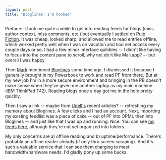 ```yaml
---
layout: post
title: "Bloglines: I'm hooked"
---
```




<p>Preface: it took me quite a while to get into reading feeds for blogs (miss author context, miss comments, etc.) but eventually I settled on <a href="http://freshsqueeze.com/products/pulpfiction/">Pulp Fiction</a>. It was cheap, looked sharp, and allowed me to read entries offline, which worked pretty well when I was on vacation and had net access every couple days or so. I had a few minor interface quibbles -- I didn't like having to focus into the content pane to scroll, why not do it like Mail.app? -- but overall I was happy.

<p>Then <a href="http://mark.denovich.org/">Mark</a> mentioned <a href="http://www.bloglines.com/">Bloglines</a> some time ago. I dismisssed it because I generally brought in my Powerbook to work and read PF from there. But at my new job I'm in a more secure environment and bringing in the PB doesn't make sense when they've given me another laptop as my main machine (IBM ThinkPad T42). Reading blogs once a day got me in the hole pretty quickly.</p>

<p>Then I saw a link -- maybe from <a href="http://www.infoworld.com/columnists/jon.html">Udell's</a> recent articles? -- refreshing my memory about Bloglines. A few clicks and I had an account. Next, importing my existing feedlist was a piece of cake -- out of PF into OPML then into Bloglines -- and just like that I was up and running. Nice. You can see <a href="http://bloglines.com/public/cwinters">my feeds here</a>, although they're not yet organized into folders.

<p>My only concerns are a) offline reading and b) uptime/performance. There's probably an offline reader already (if only thru screen scraping). And it's such a valuable service that I can see them charging to meet bandwidth/hardware needs. I'd gladly pony up some bucks. 


